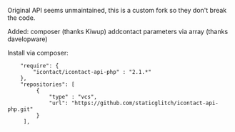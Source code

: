 Original API seems unmaintained, this is a custom fork so they don't break the code.

Added:
composer (thanks Kiwup)
addcontact parameters via array (thanks davelopware)

Install via composer:
~~~
    "require": {
        "icontact/icontact-api-php" : "2.1.*"
    },
    "repositories": [
         {
             "type" : "vcs",
             "url": "https://github.com/staticglitch/icontact-api-php.git"
         }
     ],
~~~